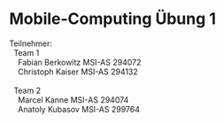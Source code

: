 # Mobile-Computing Übung 1

Teilnehmer: 
  <br>&nbsp;&nbsp;Team 1
  <br>&nbsp;&nbsp;&nbsp;&nbsp;Fabian Berkowitz MSI-AS 294072
  <br>&nbsp;&nbsp;&nbsp;&nbsp;Christoph Kaiser MSI-AS 294132
  <br>
  <br>&nbsp;&nbsp;Team 2
  <br>&nbsp;&nbsp;&nbsp;&nbsp;Marcel Kanne MSI-AS 294074
  <br>&nbsp;&nbsp;&nbsp;&nbsp;Anatoly Kubasov MSI-AS 299764
  
  
